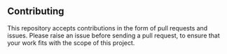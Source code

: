 ## Contributing

This repository accepts contributions in the form of pull requests and issues. Please raise an issue before sending a pull request, to ensure that your work fits with the scope of this project. 
